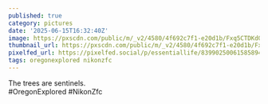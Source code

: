 ```yaml
---
published: true
category: pictures
date: '2025-06-15T16:32:40Z'
image: https://pxscdn.com/public/m/_v2/4580/4f692c7f1-e20d1b/Fxq5CTDKdQSc/knF0YC6SUdt3O8ytEX0OxUM40DecYoNj0GxVnFC7.jpg
thumbnail_url: https://pxscdn.com/public/m/_v2/4580/4f692c7f1-e20d1b/Fxq5CTDKdQSc/knF0YC6SUdt3O8ytEX0OxUM40DecYoNj0GxVnFC7_thumb.jpg
pixelfed_url: https://pixelfed.social/p/essentiallife/839902500615858942
tags: oregonexplored nikonzfc
---
```


The trees are sentinels.  
#OregonExplored #NikonZfc